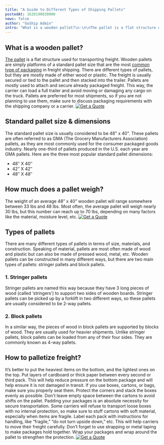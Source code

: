 ```yaml
---
title: "A Guide to Different Types of Shipping Pallets"
postedAt: 1620190830000
news: false
author: "GoShip Admin"
intro: "What is a wooden pallet?\n-\n\nThe pallet is a flat structure used for transporting freight. Wooden pallets are simply platforms of a standard pallet size that are the most common type of packaging in freight shipping. There are different types of pallets, but they are mostly made of either wood or plastic. The freight is usually secured or tied to the pallet and then stacked into the trailer. Pallets are mostly used to attach and secure already packaged freight. This way, the carrier can load a full trailer a"
---
```

What is a wooden pallet?
------------------------

[The pallet](https://www.plslogistics.com/blog/10-tips-for-palletizing/) is a flat structure used for transporting freight. Wooden pallets are simply platforms of a standard pallet size that are the most [common type of packaging](https://www.goship.com/blog/package-vs-pallet-shipping/) in freight shipping. There are different types of pallets, but they are mostly made of either wood or plastic. The freight is usually secured or tied to the pallet and then stacked into the trailer. Pallets are mostly used to attach and secure already packaged freight. This way, the carrier can load a full trailer and avoid moving or damaging any cargo on the truck. Pallets are preferred for most shipments, so if you are not planning to use them, make sure to discuss packaging requirements with the shipping company or a carrier. [![Get a Quote](https://www.goship.com/wp-content/uploads/2021/02/1ace89b4-fe28-40ff-a2a7-4cddc60fc9ec.png)](https://www.goship.com/)

Standard pallet size & dimensions
---------------------------------

The standard pallet size is usually considered to be 48" x 40". These pallets are often referred to as GMA (The Grocery Manufacturers Association) pallets, as they are most commonly used for the consumer packaged goods industry. Nearly one-third of pallets produced in the U.S. each year are GMA pallets. Here are the three most popular standard pallet dimensions:

*   48″ X 40″
*   42″ X 42″
*   48″ X 48″

How much does a pallet weigh?
-----------------------------

The weight of an average 48” x 40” wooden pallet will range somewhere between 33 lbs and 48 lbs. Most often, the average pallet will weigh nearly 30 lbs, but this number can reach up to 70 lbs, depending on many factors like the material, moisture level, etc. [![Get a Quote](https://www.goship.com/wp-content/uploads/2021/02/1ace89b4-fe28-40ff-a2a7-4cddc60fc9ec.png)](https://www.goship.com/)

Types of pallets
----------------

There are many different types of pallets in terms of size, materials, and construction. Speaking of material, pallets are most often made of wood and plastic but can also be made of pressed wood, metal, etc. Wooden pallets can be constructed in many different ways, but there are two main types of pallets: stringer pallets and block pallets.

### 1\. Stringer pallets

Stringer pallets are named this way because they have 3 long pieces of wood (called ‘stringers’) to support two sides of wooden boards. Stringer pallets can be picked up by a forklift in two different ways, so these pallets are usually considered to be 2-way pallets.

### 2\. Block pallets

In a similar way, the pieces of wood in block pallets are supported by blocks of wood. They are usually used for heavier shipments. Unlike stringer pallets, block pallets can be loaded from any of their four sides. They are commonly known as 4-way pallets.

How to palletize freight?
-------------------------

It’s better to put the heaviest items on the bottom, and the lightest ones on the top. Put layers of cardboard or thick paper between every second or third pack. This will help reduce pressure on the bottom package and will help ensure it is not damaged in transit. If you use boxes, cartons, or bags, make sure you properly seal them. Protect the corners and stack the boxes evenly as possible. Don't leave empty space between the cartons to avoid shifts on the pallet. Padding your packages is an absolute necessity for secure transportation. Some carriers will refuse to transport loose boxes with no internal protection, so make sure to stuff cartons with soft material, especially when items are fragile. Label each pack with instructions for handling, like “fragile,” “do not turn upside down,” etc. This will help carriers to move their freight carefully. Don’t forget to use strapping or metal taping to make packages hold together. Wrap your packages and wrap around the pallet to strengthen the protection. [![Get a Quote](https://www.goship.com/wp-content/uploads/2021/02/1ace89b4-fe28-40ff-a2a7-4cddc60fc9ec.png)](https://www.goship.com/)
